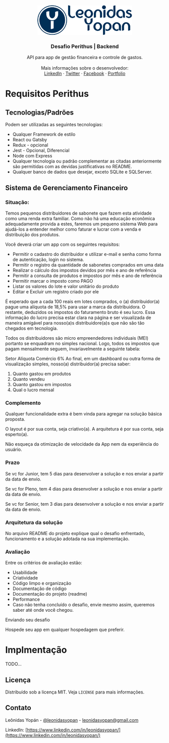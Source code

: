 <!-- PROJECT LOGO -->
<br />
<p align="center">
  <a href="https://leonidasyopan.com/">
    <img src="https://raw.githubusercontent.com/leonidasyopan/yopan-journal-frontend/master/src/assets/logo-leonidas-yopan-480x150.png" alt="Logo Leonidas Yopan" width="300" height="94">
  </a>

  <h3 align="center">Desafio Perithus | Backend</h3>

  <p align="center">
    API para app de gestão financeira e controle de gastos.
    <br />
    <br />
    Mais informações sobre o desenvolvedor:
    <br />
    <a href="https://www.linkedin.com/in/leonidasyopan/" target="_blank">LinkedIn</a>
    ·
    <a href="https://twitter.com/leonidasyopan" target="_blank">Twitter</a>
    ·
    <a href="https://www.facebook.com/leonidasyopan" target="_blank">Facebook</a>
    ·
    <a href="https://leonidasyopan.com/" target="_blank">Portfolio</a>
  </p>
</p>

# Requisitos Perithus

## **Tecnologias/Padrões**

Podem ser utilizadas as seguintes tecnologias:

- Qualquer Framework de estilo
- React ou Gatsby
- Redux - opcional
- Jest - Opcional, Diferencial
- Node com Express
- Qualquer tecnologia ou padrão complementar as citadas anteriormente são permitidas com as devidas justificativas no README.
- Qualquer banco de dados que desejar, exceto SQLite e SQLServer.

## Sistema de Gerenciamento Financeiro

### Situação:

Temos pequenos distribuidores de sabonete que fazem esta atividade como uma renda extra familiar. Como não há uma educação econômica adequadamente provida a estes, faremos um pequeno sistema Web para ajudá-los a entender melhor como faturar e lucrar com a venda e distribuição dos produtos.

Você deverá criar um app com os seguintes requisitos:

- Permitir o cadastro do distribuidor e utilizar e-mail e senha como forma de autenticação, login no sistema.
- Permitir o registro da quantidade de sabonetes comprados em uma data
- Realizar o cálculo dos impostos devidos por mês e ano de referência
- Permitir a consulta de produtos e impostos por mês e ano de referência
- Permitir marcar o imposto como PAGO
- Listar os valores do lote e valor unitário do produto
- Editar e Excluir um registro criado por ele

É esperado que a cada 100 reais em lotes comprados, o (a) distribuidor(a) pague uma alíquota de 18,5% para usar a marca da distribuidora. O restante, deduzidos os impostos do faturamento bruto é seu lucro. Essa informação do lucro precisa estar clara na página e ser visualizada de maneira amigável para nosso(a)s distribuidore(a)s que não são tão chegados em tecnologia.

Todos os distribuidores são micro empreendedores individuais (MEI) portanto se enquadram no simples nacional. Logo, todos os impostos que pagam mensalmente seguem, invariavelmente a seguinte tabela:

Setor Alíquota
Comércio 6%
Ao final, em um dashboard ou outra forma de visualização simples, nosso(a) distribuidor(a) precisa saber:

1. Quanto gastou em produtos
2. Quanto vendeu
3. Quanto gastou em impostos
4. Qual o lucro mensal

### **Complemento**

Qualquer funcionalidade extra é bem vinda para agregar na solução básica proposta.

O layout é por sua conta, seja criativo(a). A arquitetura é por sua conta, seja esperto(a).

Não esqueça da otimização de velocidade da App nem da experiência do usuário.

### Prazo

Se vc for Junior, tem 5 dias para desenvolver a solução e nos enviar a partir da data de envio.

Se vc for Pleno, tem 4 dias para desenvolver a solução e nos enviar a partir da data de envio.

Se vc for Senior, tem 3 dias para desenvolver a solução e nos enviar a partir da data de envio.

### **Arquitetura da solução**

No arquivo README do projeto explique qual o desafio enfrentado, funcionamento e a solução adotada na sua implementação.

### **Avaliação**

Entre os critérios de avaliação estão:

- Usabilidade
- Criatividade
- Código limpo e organização
- Documentação de código
- Documentação do projeto (readme)
- Performance
- Caso não tenha concluído o desafio, envie mesmo assim, queremos saber até onde você chegou.

Enviando seu desafio

Hospede seu app em qualquer hospedagem que preferir.

# Implmentação

TODO...

<!-- LICENSE -->

## Licença

Distribuído sob a licença MIT. Veja `LICENSE` para mais informações.

<!-- CONTACT -->

## Contato

Leônidas Yopán - [@leonidasyopan](https://twitter.com/leonidasyopan) - leonidasyopan@gmail.com

LinkedIn: [https://www.linkedin.com/in/leonidasyopan/](https://www.linkedin.com/in/leonidasyopan/)

